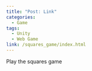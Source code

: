 ```yaml
---
title: "Post: Link"
categories:
  - Game
tags:
  - Unity
  - Web Game
link: /squares_game/index.html
---
```


Play the squares game

